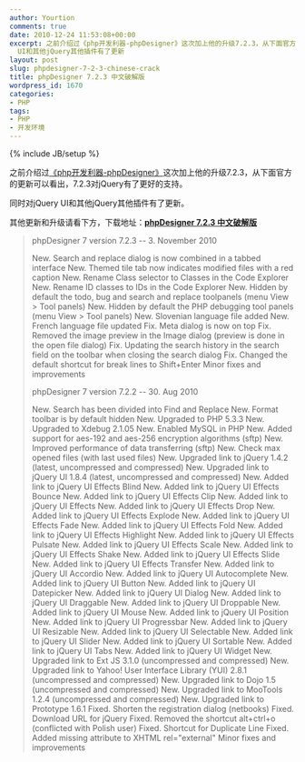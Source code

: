 ```yaml
---
author: Yourtion
comments: true
date: 2010-12-24 11:53:08+00:00
excerpt: 之前介绍过《php开发利器-phpDesigner》这次加上他的升级7.2.3，从下面官方的更新可以看出，7.2.3对jQuery有了更好的支持。同时对jQuery
  UI和其他jQuery其他插件有了更新
layout: post
slug: phpdesigner-7-2-3-chinese-crack
title: phpDesigner 7.2.3 中文破解版
wordpress_id: 1670
categories:
- PHP
tags:
- PHP
- 开发环境
---
```

{% include JB/setup %}

之前介绍过[《php开发利器-phpDesigner》](http://blog.yourtion.com/?p=1298)这次加上他的升级7.2.3，从下面官方的更新可以看出，7.2.3对jQuery有了更好的支持。

同时对jQuery UI和其他jQuery其他插件有了更新。

其他更新和升级请看下方，下载地址：[**phpDesigner 7.2.3 中文破解版**](http://dl.dbank.com/c046j3uqwk)


<blockquote>phpDesigner 7 version 7.2.3 -- 3. November 2010

New. Search and replace dialog is now combined in a tabbed interface
New. Themed tile tab now indicates modified files with a red caption
New. Rename Class selector to Classes in the Code Explorer
New. Rename ID classes to IDs in the Code Explorer
New. Hidden by default the todo, bug and search and replace toolpanels (menu View > Tool panels)
New. Hidden by default the PHP debugging tool panels (menu View > Tool panels)
New. Slovenian language file added
New. French language file updated
Fix. Meta dialog is now on top
Fix. Removed the image preview in the Image dialog (preview is done in the open file dialog)
Fix. Updating the search history in the search field on the toolbar when closing the search dialog
Fix. Changed the default shortcut for break lines
to Shift+Enter
Minor fixes and improvements

phpDesigner 7 version 7.2.2 -- 30. Aug 2010

New. Search has been divided into Find and Replace
New. Format toolbar is by default hidden
New. Upgraded to PHP 5.3.3
New. Upgraded to Xdebug 2.1.05
New. Enabled MySQL in PHP
New. Added support for aes-192 and aes-256 encryption algorithms (sftp)
New. Improved performance of data transferring (sftp)
New. Check max opened files (with last used files)
New. Upgraded link to jQuery 1.4.2 (latest, uncompressed and compressed)
New. Upgraded link to jQuery UI 1.8.4 (latest, uncompressed and compressed)
New. Added link to jQuery UI Effects Blind
New. Added link to jQuery UI Effects Bounce
New. Added link to jQuery UI Effects Clip
New. Added link to jQuery UI Effects
New. Added link to jQuery UI Effects Drop
New. Added link to jQuery UI Effects Explode
New. Added link to jQuery UI Effects Fade
New. Added link to jQuery UI Effects Fold
New. Added link to jQuery UI Effects Highlight
New. Added link to jQuery UI Effects Pulsate
New. Added link to jQuery UI Effects Scale
New. Added link to jQuery UI Effects Shake
New. Added link to jQuery UI Effects Slide
New. Added link to jQuery UI Effects Transfer
New. Added link to jQuery UI Accordio
New. Added link to jQuery UI Autocomplete
New. Added link to jQuery UI Button
New. Added link to jQuery UI Datepicker
New. Added link to jQuery UI Dialog
New. Added link to jQuery UI Draggable
New. Added link to jQuery UI Droppable
New. Added link to jQuery UI Mouse
New. Added link to jQuery UI Position
New. Added link to jQuery UI Progressbar
New. Added link to jQuery UI Resizable
New. Added link to jQuery UI Selectable
New. Added link to jQuery UI Slider
New. Added link to jQuery UI Sortable
New. Added link to jQuery UI Tabs
New. Added link to jQuery UI Widget
New. Upgraded link to Ext JS 3.1.0 (uncompressed and compressed)
New. Upgraded link to Yahoo! User Interface Library (YUI) 2.8.1 (uncompressed and compressed)
New. Upgraded link to Dojo 1.5 (uncompressed and compressed)
New. Upgraded link to MooTools 1.2.4 (uncompressed and compressed)
New. Upgraded link to Prototype 1.6.1
Fixed. Shorten the registration dialog (netbooks)
Fixed. Download URL for jQuery
Fixed. Removed the shortcut alt+ctrl+o (conflicted with Polish user)
Fixed. Shortcut for Duplicate Line
Fixed. Added missing attribute to XHTML rel="external"
Minor fixes and improvements</blockquote>
